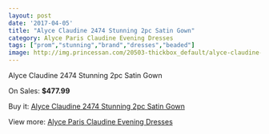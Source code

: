```yaml
---
layout: post
date: '2017-04-05'
title: "Alyce Claudine 2474 Stunning 2pc Satin Gown"
category: Alyce Paris Claudine Evening Dresses
tags: ["prom","stunning","brand","dresses","beaded"]
image: http://img.princessan.com/20503-thickbox_default/alyce-claudine-2474-stunning-2pc-satin-gown.jpg
---
```

Alyce Claudine 2474 Stunning 2pc Satin Gown

On Sales: **$477.99**
<a href="https://www.princessan.com/en/9226-alyce-claudine-2474-stunning-2pc-satin-gown.html"><amp-img layout="responsive" width="600" height="600" src="//img.princessan.com/20503-thickbox_default/alyce-claudine-2474-stunning-2pc-satin-gown.jpg" alt="Alyce Claudine 2474 Stunning 2pc Satin Gown 0" /></a>
<a href="https://www.princessan.com/en/9226-alyce-claudine-2474-stunning-2pc-satin-gown.html"><amp-img layout="responsive" width="600" height="600" src="//img.princessan.com/20504-thickbox_default/alyce-claudine-2474-stunning-2pc-satin-gown.jpg" alt="Alyce Claudine 2474 Stunning 2pc Satin Gown 1" /></a>

Buy it: [Alyce Claudine 2474 Stunning 2pc Satin Gown](https://www.princessan.com/en/9226-alyce-claudine-2474-stunning-2pc-satin-gown.html "Alyce Claudine 2474 Stunning 2pc Satin Gown")

View more: [Alyce Paris Claudine Evening Dresses](https://www.princessan.com/en/76- "Alyce Paris Claudine Evening Dresses")